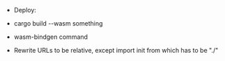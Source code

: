 - Deploy:

- cargo build --wasm something
- wasm-bindgen command
- Rewrite URLs to be relative, except import init from which has to be "./"